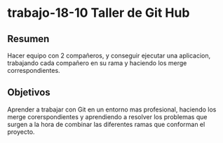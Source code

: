 # trabajo-18-10 Taller de Git Hub

## Resumen

Hacer equipo con 2 compañeros, y conseguir ejecutar una aplicacion, trabajando cada compañero en su rama y haciendo los merge correspondientes.

## Objetivos

Aprender a trabajar con Git en un entorno mas profesional, haciendo los merge corerspondientes y aprendiendo a resolver los problemas que surgen a la hora de combinar las diferentes ramas que conforman el proyecto.

